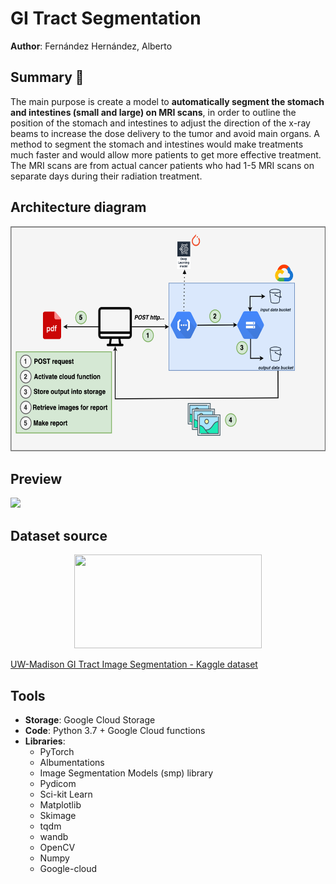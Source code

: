 # GI Tract Segmentation
__Author__: Fernández Hernández, Alberto

## Summary 📖

The main purpose is create a model to __automatically segment the stomach and intestines (small and large) on MRI scans__, in order to outline the position of the stomach and intestines to adjust the direction of the x-ray beams to increase the dose delivery to the tumor and avoid main organs. A method to segment the stomach and intestines would make treatments much faster and would allow more patients to get more effective treatment. The MRI scans are from actual cancer patients who had 1-5 MRI scans on separate days during their radiation treatment.

## Architecture diagram

<p align="center">
<img src="https://github.com/AlbertoUAH/gi-tract-segmentation/blob/main/media/diagram.png" class="center" width="600" height="360"/>
</p>
 
 
## Preview
<img src="https://github.com/AlbertoUAH/gi-tract-segmentation/blob/main/media/readme-video.gif"/>

## Dataset source 

<p align="center">
<img src="https://brand.wisc.edu/content/uploads/2016/11/uw-crest-color-300x180.png" width="300" height="150"/>
</p>

[UW-Madison GI Tract Image Segmentation - Kaggle dataset](https://www.kaggle.com/competitions/uw-madison-gi-tract-image-segmentation)


## Tools

* __Storage__: Google Cloud Storage
* __Code__: Python 3.7 + Google Cloud functions
* __Libraries__:
  * PyTorch
  * Albumentations
  * Image Segmentation Models (smp) library
  * Pydicom
  * Sci-kit Learn
  * Matplotlib
  * Skimage
  * tqdm
  * wandb
  * OpenCV
  * Numpy
  * Google-cloud

